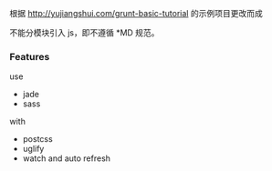 根据 http://yujiangshui.com/grunt-basic-tutorial 的示例项目更改而成

不能分模块引入 js，即不遵循 *MD 规范。

### Features
use

* jade
* sass

with

* postcss
* uglify
* watch and auto refresh

